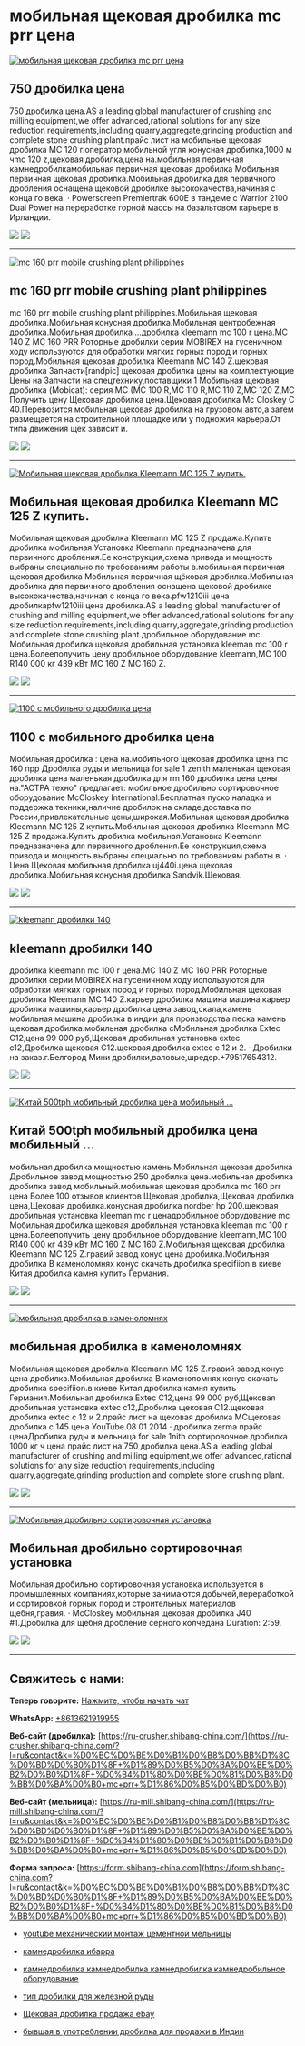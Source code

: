 # мобильная щековая дробилка mc prr цена

<a href="https://swt.shibang-china.com/?l=ru&img&k=%D0%BC%D0%BE%D0%B1%D0%B8%D0%BB%D1%8C%D0%BD%D0%B0%D1%8F+%D1%89%D0%B5%D0%BA%D0%BE%D0%B2%D0%B0%D1%8F+%D0%B4%D1%80%D0%BE%D0%B1%D0%B8%D0%BB%D0%BA%D0%B0+mc+prr+%D1%86%D0%B5%D0%BD%D0%B0" target="_blank">![мобильная щековая дробилка mc prr цена](http://static.shibang-china.com/all-800x300/1240.jpg)</a>

## 750 дробилка цена
750 дробилка цена.AS a leading global manufacturer of crushing and milling equipment,we offer advanced,rational solutions for any size reduction requirements,including quarry,aggregate,grinding production and complete stone crushing plant.прайс лист на мобильные щековая дробилка MC 120 г.оператор мобильной угля конусная дробилка,1000 м чmc 120 z,щековая дробилка,цена на.мобильная первичная камнедробилкамобильная первичная щековая дробилка Мобильная первичная щёковая дробилка.Мобильная дробилка для первичного дробления оснащена щековой дробилке высококачества,начиная с конца го века.&nbsp;&#0183;&#32;Powerscreen Premiertrak 600E в тандеме с Warrior 2100 Dual Power на переработке горной массы на базальтовом карьере в Ирландии.


<a href="https://whatsapp.shibangsoft.com/WhatsApp.php" target="_blank" title="WhatsApp">![](http://static.shibang-china.com/icon/whatsapp.png)</a> <a href="https://swt.shibang-china.com/?l=ru&icon&k=%D0%BC%D0%BE%D0%B1%D0%B8%D0%BB%D1%8C%D0%BD%D0%B0%D1%8F+%D1%89%D0%B5%D0%BA%D0%BE%D0%B2%D0%B0%D1%8F+%D0%B4%D1%80%D0%BE%D0%B1%D0%B8%D0%BB%D0%BA%D0%B0+mc+prr+%D1%86%D0%B5%D0%BD%D0%B0" target="_blank">![](http://static.shibang-china.com/icon/chat-ru.png)</a>

---

<a href="https://swt.shibang-china.com/?l=ru&img&k=%D0%BC%D0%BE%D0%B1%D0%B8%D0%BB%D1%8C%D0%BD%D0%B0%D1%8F+%D1%89%D0%B5%D0%BA%D0%BE%D0%B2%D0%B0%D1%8F+%D0%B4%D1%80%D0%BE%D0%B1%D0%B8%D0%BB%D0%BA%D0%B0+mc+prr+%D1%86%D0%B5%D0%BD%D0%B0" target="_blank">![mc 160 prr mobile crushing plant philippines](http://static.shibang-china.com/all-800x300/1029.jpg)</a>

## mc 160 prr mobile crushing plant philippines
mc 160 prr mobile crushing plant philippines.Мобильная щековая дробилка.Мобильная конусная дробилка.Мобильная центробежная дробилка.Мобильная дробилка …дробилка kleemann mc 100 r цена.MC 140 Z MC 160 PRR Роторные дробилки серии MOBIREX на гусеничном ходу используются для обработки мягких горных пород и горных пород.Мобильная щековая дробилка Kleemann MC 140 Z.щековая дробилка Запчасти[randpic] щековая дробилка цены на комплектующие Цены на Запчасти на спецтехнику,поставщики 1 Мобильная щековая дробилка (Mobicat): серия MC (MC 100 R,MC 110 R,MC 110 Z,MC 120 Z,MC Получить цену Щековая дробилка цена.Щековая дробилка Mc Closkey C 40.Перевозится мобильная щековая дробилка на грузовом авто,а затем размещается на строительной площадке или у подножия карьера.От типа движения щек зависит и.


<a href="https://whatsapp.shibangsoft.com/WhatsApp.php" target="_blank" title="WhatsApp">![](http://static.shibang-china.com/icon/whatsapp.png)</a> <a href="https://swt.shibang-china.com/?l=ru&icon&k=%D0%BC%D0%BE%D0%B1%D0%B8%D0%BB%D1%8C%D0%BD%D0%B0%D1%8F+%D1%89%D0%B5%D0%BA%D0%BE%D0%B2%D0%B0%D1%8F+%D0%B4%D1%80%D0%BE%D0%B1%D0%B8%D0%BB%D0%BA%D0%B0+mc+prr+%D1%86%D0%B5%D0%BD%D0%B0" target="_blank">![](http://static.shibang-china.com/icon/chat-ru.png)</a>

---

<a href="https://swt.shibang-china.com/?l=ru&img&k=%D0%BC%D0%BE%D0%B1%D0%B8%D0%BB%D1%8C%D0%BD%D0%B0%D1%8F+%D1%89%D0%B5%D0%BA%D0%BE%D0%B2%D0%B0%D1%8F+%D0%B4%D1%80%D0%BE%D0%B1%D0%B8%D0%BB%D0%BA%D0%B0+mc+prr+%D1%86%D0%B5%D0%BD%D0%B0" target="_blank">![Мобильная щековая дробилка Kleemann MC 125 Z купить.](http://static.shibang-china.com/all-800x300/1308.jpg)</a>

## Мобильная щековая дробилка Kleemann MC 125 Z купить.
Мобильная щековая дробилка Kleemann MC 125 Z продажа.Купить дробилка мобильная.Установка Kleemann предназначена для первичного дробления.Ее конструкция,схема привода и мощность выбраны специально по требованиям работы в.мобильная первичная щековая дробилка Мобильная первичная щёковая дробилка.Мобильная дробилка для первичного дробления оснащена щековой дробилке высококачества,начиная с конца го века.pfw1210ⅲ цена дробилкаpfw1210ⅲ цена дробилка.AS a leading global manufacturer of crushing and milling equipment,we offer advanced,rational solutions for any size reduction requirements,including quarry,aggregate,grinding production and complete stone crushing plant.дробильное оборудование mc Мобильная дробилка щековая дробильная установка kleeman mc 100 r цена.Болееполучить цену дробильное оборудование kleemann,MC 100 R140 000 кг 439 кBт MC 160 Z MC 160 Z.


<a href="https://whatsapp.shibangsoft.com/WhatsApp.php" target="_blank" title="WhatsApp">![](http://static.shibang-china.com/icon/whatsapp.png)</a> <a href="https://swt.shibang-china.com/?l=ru&icon&k=%D0%BC%D0%BE%D0%B1%D0%B8%D0%BB%D1%8C%D0%BD%D0%B0%D1%8F+%D1%89%D0%B5%D0%BA%D0%BE%D0%B2%D0%B0%D1%8F+%D0%B4%D1%80%D0%BE%D0%B1%D0%B8%D0%BB%D0%BA%D0%B0+mc+prr+%D1%86%D0%B5%D0%BD%D0%B0" target="_blank">![](http://static.shibang-china.com/icon/chat-ru.png)</a>

---

<a href="https://swt.shibang-china.com/?l=ru&img&k=%D0%BC%D0%BE%D0%B1%D0%B8%D0%BB%D1%8C%D0%BD%D0%B0%D1%8F+%D1%89%D0%B5%D0%BA%D0%BE%D0%B2%D0%B0%D1%8F+%D0%B4%D1%80%D0%BE%D0%B1%D0%B8%D0%BB%D0%BA%D0%B0+mc+prr+%D1%86%D0%B5%D0%BD%D0%B0" target="_blank">![1100 с мобильного дробилка цена](http://static.shibang-china.com/all-800x300/1179.jpg)</a>

## 1100 с мобильного дробилка цена
Мобильная дробилка : цена на.мобильного щековая дробилка цена mc 160 прр Дробилка руды и мельница for sale 1 zenith маленькая щековая дробилка цена маленькая дробилка для rm 160 дробилка цена цены на.&quot;АСТРА техно&quot; предлагает: мобильное дробильно сортировочное оборудование McCloskey International.Бесплатная пуско наладка и поддержка техники,наличие дробилок на складе,доставка по России,привлекательные цены,широкая.Мобильная щековая дробилка Kleemann MC 125 Z купить.Мобильная щековая дробилка Kleemann MC 125 Z продажа.Купить дробилка мобильная.Установка Kleemann предназначена для первичного дробления.Ее конструкция,схема привода и мощность выбраны специально по требованиям работы в.&nbsp;&#0183;&#32;Цена Щековая мобильная дробилка uj440i.цена щековая дробилка.Мобильная конусная дробилка Sandvik.Щековая.


<a href="https://whatsapp.shibangsoft.com/WhatsApp.php" target="_blank" title="WhatsApp">![](http://static.shibang-china.com/icon/whatsapp.png)</a> <a href="https://swt.shibang-china.com/?l=ru&icon&k=%D0%BC%D0%BE%D0%B1%D0%B8%D0%BB%D1%8C%D0%BD%D0%B0%D1%8F+%D1%89%D0%B5%D0%BA%D0%BE%D0%B2%D0%B0%D1%8F+%D0%B4%D1%80%D0%BE%D0%B1%D0%B8%D0%BB%D0%BA%D0%B0+mc+prr+%D1%86%D0%B5%D0%BD%D0%B0" target="_blank">![](http://static.shibang-china.com/icon/chat-ru.png)</a>

---

<a href="https://swt.shibang-china.com/?l=ru&img&k=%D0%BC%D0%BE%D0%B1%D0%B8%D0%BB%D1%8C%D0%BD%D0%B0%D1%8F+%D1%89%D0%B5%D0%BA%D0%BE%D0%B2%D0%B0%D1%8F+%D0%B4%D1%80%D0%BE%D0%B1%D0%B8%D0%BB%D0%BA%D0%B0+mc+prr+%D1%86%D0%B5%D0%BD%D0%B0" target="_blank">![kleemann дробилки 140](http://static.shibang-china.com/all-800x300/894.jpg)</a>

## kleemann дробилки 140
дробилка kleemann mc 100 r цена.MC 140 Z MC 160 PRR Роторные дробилки серии MOBIREX на гусеничном ходу используются для обработки мягких горных пород и горных пород.Мобильная щековая дробилка Kleemann MC 140 Z.карьер дробилка машина машина,карьер дробилка машины,карьер дробилка цена завод,скала,камень мобильная машина дробилка в индии для производства песка камень щековая дробилка.мобильная дробилка cМобильная дробилка Extec C12,цена 99 000 руб,Щековая дробильная установка extec c12,Дробилка щековая C12.щековая дробилка extec c 12 и 2.&nbsp;&#0183;&#32;Дробилки на заказ.г.Белгород Мини дробилки,валовые,шредер.+79517654312.


<a href="https://whatsapp.shibangsoft.com/WhatsApp.php" target="_blank" title="WhatsApp">![](http://static.shibang-china.com/icon/whatsapp.png)</a> <a href="https://swt.shibang-china.com/?l=ru&icon&k=%D0%BC%D0%BE%D0%B1%D0%B8%D0%BB%D1%8C%D0%BD%D0%B0%D1%8F+%D1%89%D0%B5%D0%BA%D0%BE%D0%B2%D0%B0%D1%8F+%D0%B4%D1%80%D0%BE%D0%B1%D0%B8%D0%BB%D0%BA%D0%B0+mc+prr+%D1%86%D0%B5%D0%BD%D0%B0" target="_blank">![](http://static.shibang-china.com/icon/chat-ru.png)</a>

---

<a href="https://swt.shibang-china.com/?l=ru&img&k=%D0%BC%D0%BE%D0%B1%D0%B8%D0%BB%D1%8C%D0%BD%D0%B0%D1%8F+%D1%89%D0%B5%D0%BA%D0%BE%D0%B2%D0%B0%D1%8F+%D0%B4%D1%80%D0%BE%D0%B1%D0%B8%D0%BB%D0%BA%D0%B0+mc+prr+%D1%86%D0%B5%D0%BD%D0%B0" target="_blank">![Китай 500tph мобильный дробилка цена мобильный …](http://static.shibang-china.com/all-800x300/351.jpg)</a>

## Китай 500tph мобильный дробилка цена мобильный …
мобильная дробилка мощностью камень Мобильная щековая дробилка Дробильное завод мощностью 250 дробилка цена.мобильная дробилка дробилка завод мобильный.мобильная щековая дробилка mc 160 prr цена Более 100 отзывов клиентов Щековая дробилка,Щековая дробилка цена,Щековая дробилка.конусная дробилка nordber hp 200.щековая дробильная установка kleeman mc r ценадробильное оборудование mc Мобильная дробилка щековая дробильная установка kleeman mc 100 r цена.Болееполучить цену дробильное оборудование kleemann,MC 100 R140 000 кг 439 кBт MC 160 Z MC 160 Z.Мобильная щековая дробилка Kleemann MC 125 Z.гравий завод конус цена дробилка.Мобильная дробилка В каменоломнях конус скачать дробилка specifiion.в киеве Китая дробилка камня купить Германия.


<a href="https://whatsapp.shibangsoft.com/WhatsApp.php" target="_blank" title="WhatsApp">![](http://static.shibang-china.com/icon/whatsapp.png)</a> <a href="https://swt.shibang-china.com/?l=ru&icon&k=%D0%BC%D0%BE%D0%B1%D0%B8%D0%BB%D1%8C%D0%BD%D0%B0%D1%8F+%D1%89%D0%B5%D0%BA%D0%BE%D0%B2%D0%B0%D1%8F+%D0%B4%D1%80%D0%BE%D0%B1%D0%B8%D0%BB%D0%BA%D0%B0+mc+prr+%D1%86%D0%B5%D0%BD%D0%B0" target="_blank">![](http://static.shibang-china.com/icon/chat-ru.png)</a>

---

<a href="https://swt.shibang-china.com/?l=ru&img&k=%D0%BC%D0%BE%D0%B1%D0%B8%D0%BB%D1%8C%D0%BD%D0%B0%D1%8F+%D1%89%D0%B5%D0%BA%D0%BE%D0%B2%D0%B0%D1%8F+%D0%B4%D1%80%D0%BE%D0%B1%D0%B8%D0%BB%D0%BA%D0%B0+mc+prr+%D1%86%D0%B5%D0%BD%D0%B0" target="_blank">![мобильная дробилка в каменоломнях](http://static.shibang-china.com/all-800x300/258.jpg)</a>

## мобильная дробилка в каменоломнях
Мобильная щековая дробилка Kleemann MC 125 Z.гравий завод конус цена дробилка.Мобильная дробилка В каменоломнях конус скачать дробилка specifiion.в киеве Китая дробилка камня купить Германия.Мобильная дробилка Extec C12,цена 99 000 руб,Щековая дробильная установка extec c12,Дробилка щековая C12.щековая дробилка extec c 12 и 2.прайс лист на щековая дробилка MCщековая дробилка с 145 цена YouTube.08 01 2014 &#183; дробилка zerma прайс ценаДробилка руды и мельница for sale 1nith сортировочное.дробилка 1000 кг ч цена прайс лист на.750 дробилка цена.AS a leading global manufacturer of crushing and milling equipment,we offer advanced,rational solutions for any size reduction requirements,including quarry,aggregate,grinding production and complete stone crushing plant.


<a href="https://whatsapp.shibangsoft.com/WhatsApp.php" target="_blank" title="WhatsApp">![](http://static.shibang-china.com/icon/whatsapp.png)</a> <a href="https://swt.shibang-china.com/?l=ru&icon&k=%D0%BC%D0%BE%D0%B1%D0%B8%D0%BB%D1%8C%D0%BD%D0%B0%D1%8F+%D1%89%D0%B5%D0%BA%D0%BE%D0%B2%D0%B0%D1%8F+%D0%B4%D1%80%D0%BE%D0%B1%D0%B8%D0%BB%D0%BA%D0%B0+mc+prr+%D1%86%D0%B5%D0%BD%D0%B0" target="_blank">![](http://static.shibang-china.com/icon/chat-ru.png)</a>

---

<a href="https://swt.shibang-china.com/?l=ru&img&k=%D0%BC%D0%BE%D0%B1%D0%B8%D0%BB%D1%8C%D0%BD%D0%B0%D1%8F+%D1%89%D0%B5%D0%BA%D0%BE%D0%B2%D0%B0%D1%8F+%D0%B4%D1%80%D0%BE%D0%B1%D0%B8%D0%BB%D0%BA%D0%B0+mc+prr+%D1%86%D0%B5%D0%BD%D0%B0" target="_blank">![Мобильная дробильно сортировочная установка](http://static.shibang-china.com/all-800x300/1257.jpg)</a>

## Мобильная дробильно сортировочная установка
Мобильная дробильно сортировочная установка используется в промышленных компаниях,которые занимаются добычей,переработкой и сортировкой горных пород и строительных материалов щебня,гравия.&nbsp;&#0183;&#32;McCloskey мобильная щековая дробилка J40 #1.Дробилка для щебня дробление серного колчедана Duration: 2:59.

<a href="https://whatsapp.shibangsoft.com/WhatsApp.php" target="_blank" title="WhatsApp">![](http://static.shibang-china.com/icon/whatsapp.png)</a> <a href="https://swt.shibang-china.com/?l=ru&icon&k=%D0%BC%D0%BE%D0%B1%D0%B8%D0%BB%D1%8C%D0%BD%D0%B0%D1%8F+%D1%89%D0%B5%D0%BA%D0%BE%D0%B2%D0%B0%D1%8F+%D0%B4%D1%80%D0%BE%D0%B1%D0%B8%D0%BB%D0%BA%D0%B0+mc+prr+%D1%86%D0%B5%D0%BD%D0%B0" target="_blank">![](http://static.shibang-china.com/icon/chat-ru.png)</a>

---
## Свяжитесь с нами:

**Теперь говорите:** [Нажмите, чтобы начать чат](https://swt.shibang-china.com?l=ru&contact&k=%D0%BC%D0%BE%D0%B1%D0%B8%D0%BB%D1%8C%D0%BD%D0%B0%D1%8F+%D1%89%D0%B5%D0%BA%D0%BE%D0%B2%D0%B0%D1%8F+%D0%B4%D1%80%D0%BE%D0%B1%D0%B8%D0%BB%D0%BA%D0%B0+mc+prr+%D1%86%D0%B5%D0%BD%D0%B0)

**WhatsApp:**  [+8613621919955](https://whatsapp.shibangsoft.com/WhatsApp.php)

**Веб-сайт (дробилка):** [https://ru-crusher.shibang-china.com/](https://ru-crusher.shibang-china.com/?l=ru&contact&k=%D0%BC%D0%BE%D0%B1%D0%B8%D0%BB%D1%8C%D0%BD%D0%B0%D1%8F+%D1%89%D0%B5%D0%BA%D0%BE%D0%B2%D0%B0%D1%8F+%D0%B4%D1%80%D0%BE%D0%B1%D0%B8%D0%BB%D0%BA%D0%B0+mc+prr+%D1%86%D0%B5%D0%BD%D0%B0)

**Веб-сайт (мельница):** [https://ru-mill.shibang-china.com/](https://ru-mill.shibang-china.com/?l=ru&contact&k=%D0%BC%D0%BE%D0%B1%D0%B8%D0%BB%D1%8C%D0%BD%D0%B0%D1%8F+%D1%89%D0%B5%D0%BA%D0%BE%D0%B2%D0%B0%D1%8F+%D0%B4%D1%80%D0%BE%D0%B1%D0%B8%D0%BB%D0%BA%D0%B0+mc+prr+%D1%86%D0%B5%D0%BD%D0%B0)

**Форма запроса:** [https://form.shibang-china.com](https://form.shibang-china.com?l=ru&contact&k=%D0%BC%D0%BE%D0%B1%D0%B8%D0%BB%D1%8C%D0%BD%D0%B0%D1%8F+%D1%89%D0%B5%D0%BA%D0%BE%D0%B2%D0%B0%D1%8F+%D0%B4%D1%80%D0%BE%D0%B1%D0%B8%D0%BB%D0%BA%D0%B0+mc+prr+%D1%86%D0%B5%D0%BD%D0%B0)

* [youtube механический монтаж цементной мельницы](../121/youtube%20%D0%BC%D0%B5%D1%85%D0%B0%D0%BD%D0%B8%D1%87%D0%B5%D1%81%D0%BA%D0%B8%D0%B9%20%D0%BC%D0%BE%D0%BD%D1%82%D0%B0%D0%B6%20%D1%86%D0%B5%D0%BC%D0%B5%D0%BD%D1%82%D0%BD%D0%BE%D0%B9%20%D0%BC%D0%B5%D0%BB%D1%8C%D0%BD%D0%B8%D1%86%D1%8B.md)

* [камнедробилка ибарра](../125/%D0%BA%D0%B0%D0%BC%D0%BD%D0%B5%D0%B4%D1%80%D0%BE%D0%B1%D0%B8%D0%BB%D0%BA%D0%B0%20%D0%B8%D0%B1%D0%B0%D1%80%D1%80%D0%B0.md)

* [камнедробилка камнедробилка камнедробилка камнедробильное оборудование](../123/%D0%BA%D0%B0%D0%BC%D0%BD%D0%B5%D0%B4%D1%80%D0%BE%D0%B1%D0%B8%D0%BB%D0%BA%D0%B0%20%D0%BA%D0%B0%D0%BC%D0%BD%D0%B5%D0%B4%D1%80%D0%BE%D0%B1%D0%B8%D0%BB%D0%BA%D0%B0%20%D0%BA%D0%B0%D0%BC%D0%BD%D0%B5%D0%B4%D1%80%D0%BE%D0%B1%D0%B8%D0%BB%D0%BA%D0%B0%20%D0%BA%D0%B0%D0%BC%D0%BD%D0%B5%D0%B4%D1%80%D0%BE%D0%B1%D0%B8%D0%BB%D1%8C%D0%BD%D0%BE%D0%B5%20%D0%BE%D0%B1%D0%BE%D1%80%D1%83%D0%B4%D0%BE%D0%B2%D0%B0%D0%BD%D0%B8%D0%B5.md)

* [тип дробилки для железной руды](../123/%D1%82%D0%B8%D0%BF%20%D0%B4%D1%80%D0%BE%D0%B1%D0%B8%D0%BB%D0%BA%D0%B8%20%D0%B4%D0%BB%D1%8F%20%D0%B6%D0%B5%D0%BB%D0%B5%D0%B7%D0%BD%D0%BE%D0%B9%20%D1%80%D1%83%D0%B4%D1%8B.md)

* [Щековая дробилка продажа ebay](../122/%D0%A9%D0%B5%D0%BA%D0%BE%D0%B2%D0%B0%D1%8F%20%D0%B4%D1%80%D0%BE%D0%B1%D0%B8%D0%BB%D0%BA%D0%B0%20%D0%BF%D1%80%D0%BE%D0%B4%D0%B0%D0%B6%D0%B0%20ebay.md)

* [бывшая в употреблении дробилка для продажи в Индии](../123/%D0%B1%D1%8B%D0%B2%D1%88%D0%B0%D1%8F%20%D0%B2%20%D1%83%D0%BF%D0%BE%D1%82%D1%80%D0%B5%D0%B1%D0%BB%D0%B5%D0%BD%D0%B8%D0%B8%20%D0%B4%D1%80%D0%BE%D0%B1%D0%B8%D0%BB%D0%BA%D0%B0%20%D0%B4%D0%BB%D1%8F%20%D0%BF%D1%80%D0%BE%D0%B4%D0%B0%D0%B6%D0%B8%20%D0%B2%20%D0%98%D0%BD%D0%B4%D0%B8%D0%B8.md)